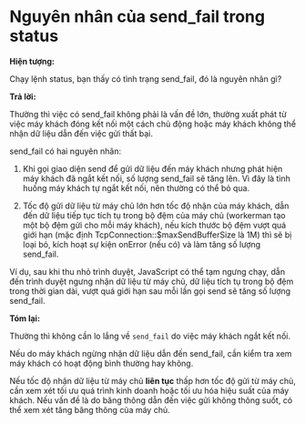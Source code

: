 # Nguyên nhân của send_fail trong status

**Hiện tượng:**

Chạy lệnh status, bạn thấy có tình trạng send_fail, đó là nguyên nhân gì?

**Trả lời:**

Thường thì việc có send_fail không phải là vấn đề lớn, thường xuất phát từ việc máy khách đóng kết nối một cách chủ động hoặc máy khách không thể nhận dữ liệu dẫn đến việc gửi thất bại.

send_fail có hai nguyên nhân:

1. Khi gọi giao diện send để gửi dữ liệu đến máy khách nhưng phát hiện máy khách đã ngắt kết nối, số lượng send_fail sẽ tăng lên. Vì đây là tình huống máy khách tự ngắt kết nối, nên thường có thể bỏ qua.

2. Tốc độ gửi dữ liệu từ máy chủ lớn hơn tốc độ nhận của máy khách, dẫn đến dữ liệu tiếp tục tích tụ trong bộ đệm của máy chủ (workerman tạo một bộ đệm gửi cho mỗi máy khách), nếu kích thước bộ đệm vượt quá giới hạn (mặc định TcpConnection::$maxSendBufferSize là 1M) thì sẽ bị loại bỏ, kích hoạt sự kiện onError (nếu có) và làm tăng số lượng send_fail.

Ví dụ, sau khi thu nhỏ trình duyệt, JavaScript có thể tạm ngưng chạy, dẫn đến trình duyệt ngưng nhận dữ liệu từ máy chủ, dữ liệu tích tụ trong bộ đệm trong thời gian dài, vượt quá giới hạn sau mỗi lần gọi send sẽ tăng số lượng send_fail.

**Tóm lại:**

Thường thì không cần lo lắng về `send_fail` do việc máy khách ngắt kết nối.

Nếu do máy khách ngừng nhận dữ liệu dẫn đến send_fail, cần kiểm tra xem máy khách có hoạt động bình thường hay không.

Nếu tốc độ nhận dữ liệu từ máy chủ **liên tục** thấp hơn tốc độ gửi từ máy chủ, cần xem xét tối ưu quá trình kinh doanh hoặc tối ưu hóa hiệu suất của máy khách. Nếu vấn đề là do băng thông dẫn đến việc gửi không thông suốt, có thể xem xét tăng băng thông của máy chủ.

